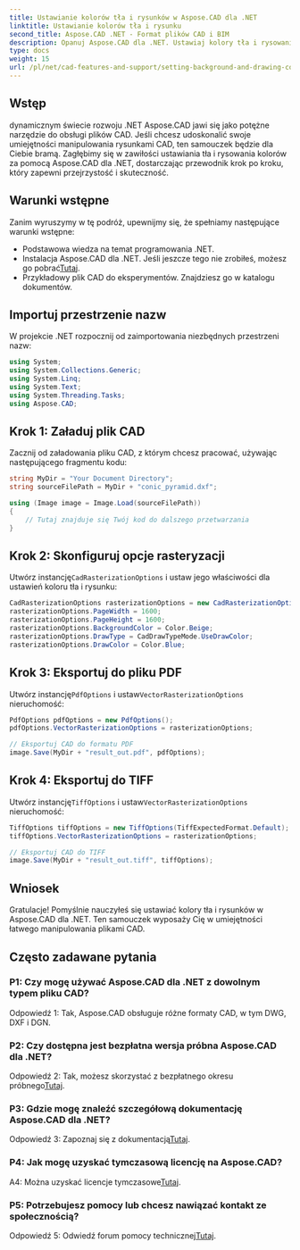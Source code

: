 ```yaml
---
title: Ustawianie kolorów tła i rysunków w Aspose.CAD dla .NET
linktitle: Ustawianie kolorów tła i rysunku
second_title: Aspose.CAD .NET - Format plików CAD i BIM
description: Opanuj Aspose.CAD dla .NET. Ustawiaj kolory tła i rysowania bez wysiłku. Postępuj zgodnie z naszym przewodnikiem krok po kroku.
type: docs
weight: 15
url: /pl/net/cad-features-and-support/setting-background-and-drawing-colors/
---
```

## Wstęp

dynamicznym świecie rozwoju .NET Aspose.CAD jawi się jako potężne narzędzie do obsługi plików CAD. Jeśli chcesz udoskonalić swoje umiejętności manipulowania rysunkami CAD, ten samouczek będzie dla Ciebie bramą. Zagłębimy się w zawiłości ustawiania tła i rysowania kolorów za pomocą Aspose.CAD dla .NET, dostarczając przewodnik krok po kroku, który zapewni przejrzystość i skuteczność.

## Warunki wstępne

Zanim wyruszymy w tę podróż, upewnijmy się, że spełniamy następujące warunki wstępne:

- Podstawowa wiedza na temat programowania .NET.
-  Instalacja Aspose.CAD dla .NET. Jeśli jeszcze tego nie zrobiłeś, możesz go pobrać[Tutaj](https://releases.aspose.com/cad/net/).
- Przykładowy plik CAD do eksperymentów. Znajdziesz go w katalogu dokumentów.

## Importuj przestrzenie nazw

W projekcie .NET rozpocznij od zaimportowania niezbędnych przestrzeni nazw:

```csharp
using System;
using System.Collections.Generic;
using System.Linq;
using System.Text;
using System.Threading.Tasks;
using Aspose.CAD;
```

## Krok 1: Załaduj plik CAD

Zacznij od załadowania pliku CAD, z którym chcesz pracować, używając następującego fragmentu kodu:

```csharp
string MyDir = "Your Document Directory";
string sourceFilePath = MyDir + "conic_pyramid.dxf";

using (Image image = Image.Load(sourceFilePath))
{
    // Tutaj znajduje się Twój kod do dalszego przetwarzania
}
```

## Krok 2: Skonfiguruj opcje rasteryzacji

 Utwórz instancję`CadRasterizationOptions` i ustaw jego właściwości dla ustawień koloru tła i rysunku:

```csharp
CadRasterizationOptions rasterizationOptions = new CadRasterizationOptions();
rasterizationOptions.PageWidth = 1600;
rasterizationOptions.PageHeight = 1600;
rasterizationOptions.BackgroundColor = Color.Beige;
rasterizationOptions.DrawType = CadDrawTypeMode.UseDrawColor;
rasterizationOptions.DrawColor = Color.Blue;
```

## Krok 3: Eksportuj do pliku PDF

 Utwórz instancję`PdfOptions` i ustaw`VectorRasterizationOptions` nieruchomość:

```csharp
PdfOptions pdfOptions = new PdfOptions();
pdfOptions.VectorRasterizationOptions = rasterizationOptions;

// Eksportuj CAD do formatu PDF
image.Save(MyDir + "result_out.pdf", pdfOptions);
```

## Krok 4: Eksportuj do TIFF

 Utwórz instancję`TiffOptions` i ustaw`VectorRasterizationOptions` nieruchomość:

```csharp
TiffOptions tiffOptions = new TiffOptions(TiffExpectedFormat.Default);
tiffOptions.VectorRasterizationOptions = rasterizationOptions;

// Eksportuj CAD do TIFF
image.Save(MyDir + "result_out.tiff", tiffOptions);
```

## Wniosek

Gratulacje! Pomyślnie nauczyłeś się ustawiać kolory tła i rysunków w Aspose.CAD dla .NET. Ten samouczek wyposaży Cię w umiejętności łatwego manipulowania plikami CAD.

## Często zadawane pytania

### P1: Czy mogę używać Aspose.CAD dla .NET z dowolnym typem pliku CAD?

Odpowiedź 1: Tak, Aspose.CAD obsługuje różne formaty CAD, w tym DWG, DXF i DGN.

### P2: Czy dostępna jest bezpłatna wersja próbna Aspose.CAD dla .NET?

 Odpowiedź 2: Tak, możesz skorzystać z bezpłatnego okresu próbnego[Tutaj](https://releases.aspose.com/).

### P3: Gdzie mogę znaleźć szczegółową dokumentację Aspose.CAD dla .NET?

 Odpowiedź 3: Zapoznaj się z dokumentacją[Tutaj](https://reference.aspose.com/cad/net/).

### P4: Jak mogę uzyskać tymczasową licencję na Aspose.CAD?

 A4: Można uzyskać licencje tymczasowe[Tutaj](https://purchase.aspose.com/temporary-license/).

### P5: Potrzebujesz pomocy lub chcesz nawiązać kontakt ze społecznością?

 Odpowiedź 5: Odwiedź forum pomocy technicznej[Tutaj](https://forum.aspose.com/c/cad/19).
